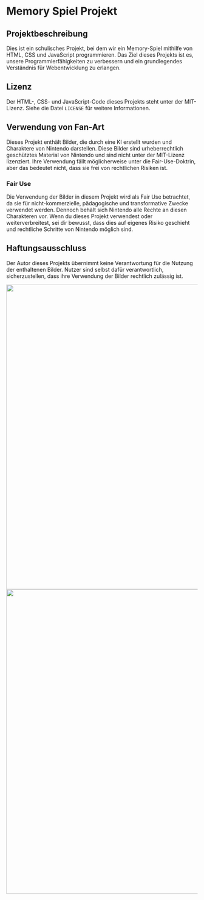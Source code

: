 # Memory Spiel Projekt

## Projektbeschreibung

Dies ist ein schulisches Projekt, bei dem wir ein Memory-Spiel mithilfe von HTML, CSS und JavaScript programmieren. Das Ziel dieses Projekts ist es, unsere Programmierfähigkeiten zu verbessern und ein grundlegendes Verständnis für Webentwicklung zu erlangen.

## Lizenz

Der HTML-, CSS- und JavaScript-Code dieses Projekts steht unter der MIT-Lizenz. Siehe die Datei `LICENSE` für weitere Informationen.

## Verwendung von Fan-Art

Dieses Projekt enthält Bilder, die durch eine KI erstellt wurden und Charaktere von Nintendo darstellen. Diese Bilder sind urheberrechtlich geschütztes Material von Nintendo und sind nicht unter der MIT-Lizenz lizenziert. Ihre Verwendung fällt möglicherweise unter die Fair-Use-Doktrin, aber das bedeutet nicht, dass sie frei von rechtlichen Risiken ist.

### Fair Use

Die Verwendung der Bilder in diesem Projekt wird als Fair Use betrachtet, da sie für nicht-kommerzielle, pädagogische und transformative Zwecke verwendet werden. Dennoch behält sich Nintendo alle Rechte an diesen Charakteren vor. Wenn du dieses Projekt verwendest oder weiterverbreitest, sei dir bewusst, dass dies auf eigenes Risiko geschieht und rechtliche Schritte von Nintendo möglich sind.

## Haftungsausschluss

Der Autor dieses Projekts übernimmt keine Verantwortung für die Nutzung der enthaltenen Bilder. Nutzer sind selbst dafür verantwortlich, sicherzustellen, dass ihre Verwendung der Bilder rechtlich zulässig ist.


<img src="https://github.com/user-attachments/assets/abf324b5-949e-44bf-83c6-1a3a2b9ca153" width="800" height="auto">

<img src="https://github.com/user-attachments/assets/b900da0a-9533-4da1-ae49-ccfad523a520" width="800" height="auto">
